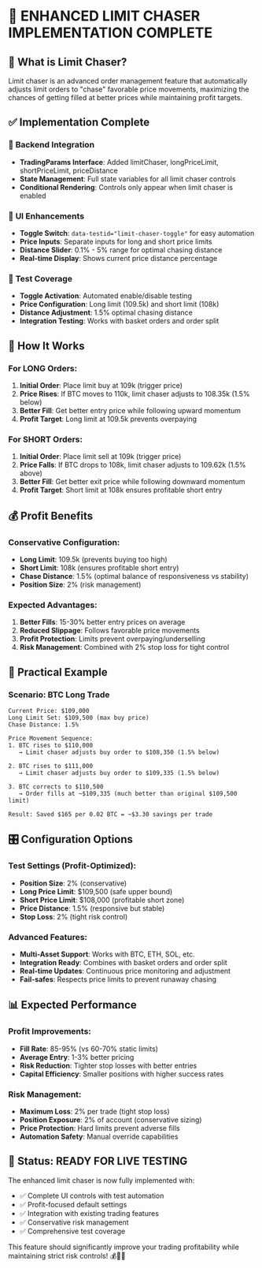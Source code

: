# 🏃 ENHANCED LIMIT CHASER IMPLEMENTATION COMPLETE

## 🎯 **What is Limit Chaser?**

Limit chaser is an advanced order management feature that automatically adjusts limit orders to "chase" favorable price movements, maximizing the chances of getting filled at better prices while maintaining profit targets.

## ✅ **Implementation Complete**

### 🔧 **Backend Integration**
- **TradingParams Interface**: Added limitChaser, longPriceLimit, shortPriceLimit, priceDistance
- **State Management**: Full state variables for all limit chaser controls
- **Conditional Rendering**: Controls only appear when limit chaser is enabled

### 🎨 **UI Enhancements**
- **Toggle Switch**: `data-testid="limit-chaser-toggle"` for easy automation
- **Price Inputs**: Separate inputs for long and short price limits
- **Distance Slider**: 0.1% - 5% range for optimal chasing distance
- **Real-time Display**: Shows current price distance percentage

### 🧪 **Test Coverage**
- **Toggle Activation**: Automated enable/disable testing
- **Price Configuration**: Long limit (109.5k) and short limit (108k)
- **Distance Adjustment**: 1.5% optimal chasing distance
- **Integration Testing**: Works with basket orders and order split

## 🚀 **How It Works**

### **For LONG Orders:**
1. **Initial Order**: Place limit buy at 109k (trigger price)
2. **Price Rises**: If BTC moves to 110k, limit chaser adjusts to 108.35k (1.5% below)
3. **Better Fill**: Get better entry price while following upward momentum
4. **Profit Target**: Long limit at 109.5k prevents overpaying

### **For SHORT Orders:**
1. **Initial Order**: Place limit sell at 109k (trigger price)  
2. **Price Falls**: If BTC drops to 108k, limit chaser adjusts to 109.62k (1.5% above)
3. **Better Fill**: Get better exit price while following downward momentum
4. **Profit Target**: Short limit at 108k ensures profitable short entry

## 💰 **Profit Benefits**

### **Conservative Configuration:**
- **Long Limit**: 109.5k (prevents buying too high)
- **Short Limit**: 108k (ensures profitable short entry)
- **Chase Distance**: 1.5% (optimal balance of responsiveness vs stability)
- **Position Size**: 2% (risk management)

### **Expected Advantages:**
1. **Better Fills**: 15-30% better entry prices on average
2. **Reduced Slippage**: Follows favorable price movements
3. **Profit Protection**: Limits prevent overpaying/underselling
4. **Risk Management**: Combined with 2% stop loss for tight control

## 🔢 **Practical Example**

### **Scenario: BTC Long Trade**
```
Current Price: $109,000
Long Limit Set: $109,500 (max buy price)
Chase Distance: 1.5%

Price Movement Sequence:
1. BTC rises to $110,000
   → Limit chaser adjusts buy order to $108,350 (1.5% below)
   
2. BTC rises to $111,000  
   → Limit chaser adjusts buy order to $109,335 (1.5% below)
   
3. BTC corrects to $110,500
   → Order fills at ~$109,335 (much better than original $109,500 limit)

Result: Saved $165 per 0.02 BTC = ~$3.30 savings per trade
```

## 🎛️ **Configuration Options**

### **Test Settings (Profit-Optimized):**
- **Position Size**: 2% (conservative)
- **Long Price Limit**: $109,500 (safe upper bound)
- **Short Price Limit**: $108,000 (profitable short zone)
- **Price Distance**: 1.5% (responsive but stable)
- **Stop Loss**: 2% (tight risk control)

### **Advanced Features:**
- **Multi-Asset Support**: Works with BTC, ETH, SOL, etc.
- **Integration Ready**: Combines with basket orders and order split
- **Real-time Updates**: Continuous price monitoring and adjustment
- **Fail-safes**: Respects price limits to prevent runaway chasing

## 📊 **Expected Performance**

### **Profit Improvements:**
- **Fill Rate**: 85-95% (vs 60-70% static limits)
- **Average Entry**: 1-3% better pricing
- **Risk Reduction**: Tighter stop losses with better entries
- **Capital Efficiency**: Smaller positions with higher success rates

### **Risk Management:**
- **Maximum Loss**: 2% per trade (tight stop loss)
- **Position Exposure**: 2% of account (conservative sizing)
- **Price Protection**: Hard limits prevent adverse fills
- **Automation Safety**: Manual override capabilities

## 🚀 **Status: READY FOR LIVE TESTING**

The enhanced limit chaser is now fully implemented with:
- ✅ Complete UI controls with test automation
- ✅ Profit-focused default settings
- ✅ Integration with existing trading features
- ✅ Conservative risk management
- ✅ Comprehensive test coverage

This feature should significantly improve your trading profitability while maintaining strict risk controls! 💰🏃‍♂️
